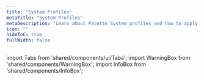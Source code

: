 ```yaml
---
title: "System Profiles"
metaTitle: "System Profiles"
metaDescription: "Learn about Palette System profiles and how to apply them to your clusters."
icon: ""
hideToC: true
fullWidth: false
---
```


import Tabs from 'shared/components/ui/Tabs';
import WarningBox from 'shared/components/WarningBox';
import InfoBox from 'shared/components/InfoBox';